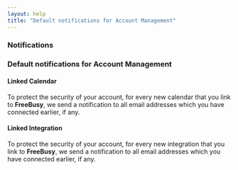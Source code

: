 ```yaml
---
layout: help
title: "Default notifications for Account Management"
---
```



### **Notifications**

### Default notifications for Account Management

#### Linked Calendar
To protect the security of your account, for every new calendar that you link to **FreeBusy**, we send a notification to all email addresses which you have connected earlier, if any.

#### Linked Integration
To protect the security of your account, for every new integration that you link to **FreeBusy**, we send a notification to all email addresses which you have connected earlier, if any.